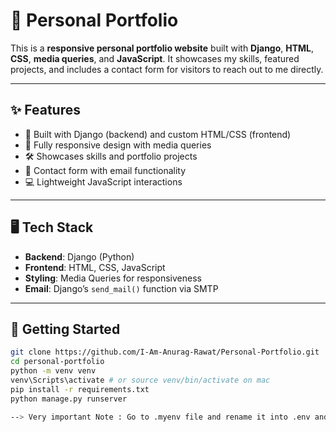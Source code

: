# 💼 Personal Portfolio

This is a **responsive personal portfolio website** built with **Django**, **HTML**, **CSS**, **media queries**, and **JavaScript**. It showcases my skills, featured projects, and includes a contact form for visitors to reach out to me directly.

---

## ✨ Features

- 🔧 Built with Django (backend) and custom HTML/CSS (frontend)
- 📱 Fully responsive design with media queries
- 🛠️ Showcases skills and portfolio projects
- 📩 Contact form with email functionality
- 💻 Lightweight JavaScript interactions

---

## 🖥️ Tech Stack

- **Backend**: Django (Python)
- **Frontend**: HTML, CSS, JavaScript
- **Styling**: Media Queries for responsiveness
- **Email**: Django’s `send_mail()` function via SMTP

---

## 🚀 Getting Started

```bash
git clone https://github.com/I-Am-Anurag-Rawat/Personal-Portfolio.git
cd personal-portfolio
python -m venv venv
venv\Scripts\activate # or source venv/bin/activate on mac
pip install -r requirements.txt
python manage.py runserver

--> Very important Note : Go to .myenv file and rename it into .env and follow the instructions given there. <--
